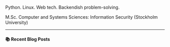 Python. Linux. Web tech. Backendish problem-solving.

M.Sc. Computer and Systems Sciences: Information Security (Stockholm University)

---

#### :books: Recent Blog Posts
<!-- BLOGPOSTS:START -->
<!-- BLOGPOSTS:END -->

